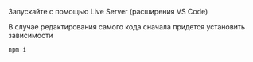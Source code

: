 Запускайте с помощью Live Server (расширения VS Code)

В случае редактирования самого кода сначала придется установить зависимости 

```bash
npm i
```
